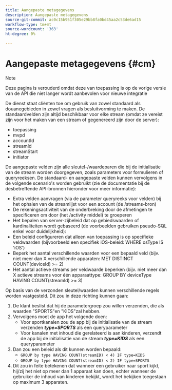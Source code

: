 ```yaml
---
title: Aangepaste metagegevens
description: Aangepaste metagegevens
source-git-commit: ac0c15b951f305e29bb8fa0bd45aa2c53de6ad15
workflow-type: tm+mt
source-wordcount: '363'
ht-degree: 0%

---
```




# Aangepaste metagegevens {#cm}

>[!NOTE]
>
> Deze pagina is verouderd omdat deze van toepassing is op de vorige versie van de API die niet langer wordt aanbevolen voor nieuwe integratie

De dienst staat cliënten toe om gebruik van zowel standaard als douanegebieden in zowel vragen als besluitvorming te maken. De standaardvelden zijn altijd beschikbaar voor elke stream (omdat ze vereist zijn voor het maken van een stream of gegenereerd zijn door de server):

* toepassing
* mvpd
* accountId
* streamId
* streamStart
* initiator


De aangepaste velden zijn alle sleutel-/waardeparen die bij de initialisatie van de stream worden doorgegeven, zoals parameters voor formulieren of queryreeksen. De standaard- en aangepaste velden kunnen vervolgens in de volgende scenario&#39;s worden gebruikt (zie de documentatie bij de desbetreffende API-bronnen hieronder voor meer informatie):

* Extra velden aanvragen (via de parameter queryreeks voor velden) bij het ophalen van de streamlijst voor een account (de /streams-bron)
* De rekeningsactiviteit van de onderbreking door de afmetingen te specificeren om door (het /activity middel) te groeperen
* Het bepalen van server-zijbeleid dat op gebiedswaarden of kardinaliteiten wordt gebaseerd (de voorbeelden gebruiken pseudo-SQL enkel voor duidelijkheid):
* Een beleid configureren dat alleen van toepassing is op specifieke veldwaarden (bijvoorbeeld een specifiek iOS-beleid: WHERE osType IS &#39;iOS&#39;)
* Beperk het aantal verschillende waarden voor een bepaald veld (bijv. niet meer dan X verschillende apparaten: MET DISTINCT COUNT(deviceId) >= 2)
* Het aantal actieve streams per veldwaarde beperken (bijv. niet meer dan X actieve streams voor één apparaattype: GROUP BY deviceType HAVING COUNT(streamId) >= 3)


Op basis van de verzonden sleutel/waarden kunnen verschillende regels worden vastgesteld. Dit zou in deze richting kunnen gaan:

1. De klant beslist dat hij de parametergroep zou willen verzenden, die als waarden &quot;SPORTS&quot;en &quot;KIDS&quot;zal hebben.
1. Vervolgens moet de app het volgende doen:
   * Voor sportkanalen zou de app bij de initialisatie van de stream verzenden ***type=SPORTS*** als een queryparameter
   * Voor kanalen met inhoud die gerelateerd is aan kinderen, verzendt de app bij de initialisatie van de stream ***type=KIDS*** als een queryparameter
1. Dan zou een beleid als dit kunnen worden bepaald:
   * `GROUP by type HAVING COUNT(streamID) < 4) IF type=KIDS`
   * `GROUP by type HAVING COUNT(streamID) < 2) IF type=SPORTS`
1. Dit zou in feite betekenen dat wanneer een gebruiker naar sport kijkt, hij/zij het niet op meer dan 1 apparaat kan doen, echter wanneer de gebruiker de inhoud van kinderen bekijkt, wordt het bekijken toegestaan op maximum 3 apparaten.

